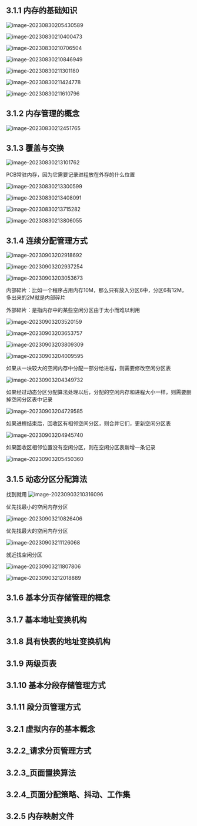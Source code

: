 ## 3.1.1 内存的基础知识

![image-20230830205430589](assets/image-20230830205430589.png)

![image-20230830210400473](assets/image-20230830210400473.png)

![image-20230830210706504](assets/image-20230830210706504.png)

![image-20230830210846949](assets/image-20230830210846949.png)

 

![image-20230830211301180](assets/image-20230830211301180.png)

![image-20230830211424778](assets/image-20230830211424778.png)

![image-20230830211610796](assets/image-20230830211610796.png)

## 3.1.2 内存管理的概念

![image-20230830212451765](assets/image-20230830212451765.png)

## 3.1.3 覆盖与交换

![image-20230830213101762](assets/image-20230830213101762.png)

PCB常驻内存，因为它需要记录进程放在外存的什么位置

![image-20230830213300599](assets/image-20230830213300599.png)

![image-20230830213408091](assets/image-20230830213408091.png)

![image-20230830213715282](assets/image-20230830213715282.png)

![image-20230830213806055](assets/image-20230830213806055.png)

## 3.1.4 连续分配管理方式

![image-20230903202918692](assets/image-20230903202918692.png)

![image-20230903202937254](assets/image-20230903202937254.png)

![image-20230903203053673](assets/image-20230903203053673.png)

内部碎片：比如一个程序占用内存10M，那么只有放入分区6中，分区6有12M，多出来的2M就是内部碎片

外部碎片：是指内存中的某些空闲分区由于太小而难以利用

![image-20230903203520159](assets/image-20230903203520159.png)

![image-20230903203653757](assets/image-20230903203653757.png)

![image-20230903203809309](assets/image-20230903203809309.png)

![image-20230903204009595](assets/image-20230903204009595.png)

如果从一块较大的空闲内存中分配一部分给进程，则需要修改空闲分区表

![image-20230903204349732](assets/image-20230903204349732.png)

如果经过动态分区分配算法处理以后，分配的空闲内存和进程大小一样，则需要删掉空闲分区表中记录

![image-20230903204729585](assets/image-20230903204729585.png)

如果进程结束后，回收区有相邻空间分区，则合并它们，更新空闲分区表

![image-20230903204945740](assets/image-20230903204945740.png)

如果回收区相邻位置没有空闲分区，则在空闲分区表新增一条记录

![image-20230903205450360](assets/image-20230903205450360.png)

## 3.1.5 动态分区分配算法

 找到就用 ![image-20230903210316096](assets/image-20230903210316096.png)

优先找最小的空闲内存分区

![image-20230903210826406](assets/image-20230903210826406.png)

优先找最大的空闲内存分区

![image-20230903211126068](assets/image-20230903211126068.png)

就近找空闲分区

![image-20230903211807806](assets/image-20230903211807806.png)

![image-20230903212018889](assets/image-20230903212018889.png)

## 3.1.6 基本分页存储管理的概念



## 3.1.7 基本地址变换机构



## 3.1.8 具有快表的地址变换机构



## 3.1.9 两级页表



## 3.1.10 基本分段存储管理方式



## 3.1.11 段分页管理方式



## 3.2.1 虛拟内存的基本概念



## 3.2.2_请求分页管理方式



## 3.2.3_页面置换算法



## 3.2.4_页面分配策略、抖动、工作集



## 3.2.5 内存映射文件



